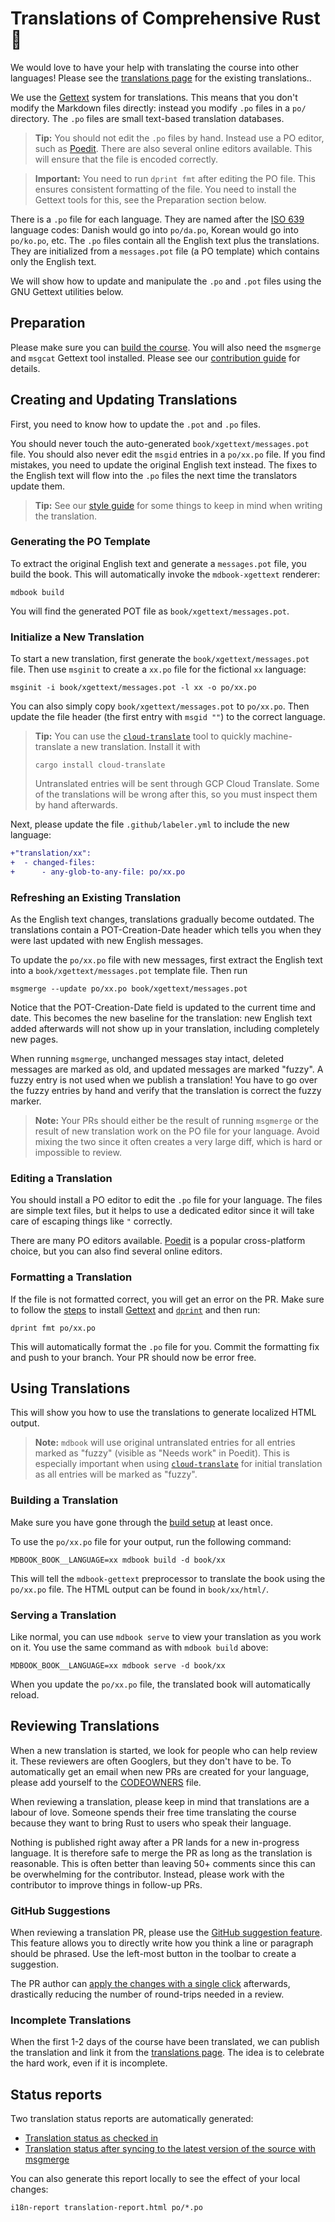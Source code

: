 # Translations of Comprehensive Rust 🦀

We would love to have your help with translating the course into other
languages! Please see the [translations page] for the existing translations..

[translations page]: https://google.github.io/comprehensive-rust/running-the-course/translations.html

We use the [Gettext] system for translations. This means that you don't modify
the Markdown files directly: instead you modify `.po` files in a `po/`
directory. The `.po` files are small text-based translation databases.

> **Tip:** You should not edit the `.po` files by hand. Instead use a PO editor,
> such as [Poedit](https://poedit.net/). There are also several online editors
> available. This will ensure that the file is encoded correctly.

> **Important:** You need to run `dprint fmt` after editing the PO file. This
> ensures consistent formatting of the file. You need to install the Gettext
> tools for this, see the Preparation section below.

There is a `.po` file for each language. They are named after the [ISO 639]
language codes: Danish would go into `po/da.po`, Korean would go into
`po/ko.po`, etc. The `.po` files contain all the English text plus the
translations. They are initialized from a `messages.pot` file (a PO template)
which contains only the English text.

We will show how to update and manipulate the `.po` and `.pot` files using the
GNU Gettext utilities below.

[Gettext]: https://www.gnu.org/software/gettext/manual/html_node/index.html
[ISO 639]: https://en.wikipedia.org/wiki/List_of_ISO_639-1_codes

## Preparation

Please make sure you can [build the course](README.md#building). You will also
need the `msgmerge` and `msgcat` Gettext tool installed. Please see our
[contribution guide](CONTRIBUTING.md#formatting) for details.

## Creating and Updating Translations

First, you need to know how to update the `.pot` and `.po` files.

You should never touch the auto-generated `book/xgettext/messages.pot` file. You
should also never edit the `msgid` entries in a `po/xx.po` file. If you find
mistakes, you need to update the original English text instead. The fixes to the
English text will flow into the `.po` files the next time the translators update
them.

> **Tip:** See our [style guide](STYLE.md) for some things to keep in mind when
> writing the translation.

### Generating the PO Template

To extract the original English text and generate a `messages.pot` file, you
build the book. This will automatically invoke the `mdbook-xgettext` renderer:

```shell
mdbook build
```

You will find the generated POT file as `book/xgettext/messages.pot`.

### Initialize a New Translation

To start a new translation, first generate the `book/xgettext/messages.pot`
file. Then use `msginit` to create a `xx.po` file for the fictional `xx`
language:

```shell
msginit -i book/xgettext/messages.pot -l xx -o po/xx.po
```

You can also simply copy `book/xgettext/messages.pot` to `po/xx.po`. Then update
the file header (the first entry with `msgid ""`) to the correct language.

> **Tip:** You can use the
> [`cloud-translate`](https://github.com/mgeisler/cloud-translate) tool to
> quickly machine-translate a new translation. Install it with
>
> ```shell
> cargo install cloud-translate
> ```
>
> Untranslated entries will be sent through GCP Cloud Translate. Some of the
> translations will be wrong after this, so you must inspect them by hand
> afterwards.

Next, please update the file `.github/labeler.yml` to include the new language:

```diff
+"translation/xx":
+  - changed-files:
+      - any-glob-to-any-file: po/xx.po
```

### Refreshing an Existing Translation

As the English text changes, translations gradually become outdated. The
translations contain a POT-Creation-Date header which tells you when they were
last updated with new English messages.

To update the `po/xx.po` file with new messages, first extract the English text
into a `book/xgettext/messages.pot` template file. Then run

```shell
msgmerge --update po/xx.po book/xgettext/messages.pot
```

Notice that the POT-Creation-Date field is updated to the current time and date.
This becomes the new baseline for the translation: new English text added
afterwards will not show up in your translation, including completely new pages.

When running `msgmerge`, unchanged messages stay intact, deleted messages are
marked as old, and updated messages are marked "fuzzy". A fuzzy entry is not
used when we publish a translation! You have to go over the fuzzy entries by
hand and verify that the translation is correct the fuzzy marker.

> **Note:** Your PRs should either be the result of running `msgmerge` or the
> result of new translation work on the PO file for your language. Avoid mixing
> the two since it often creates a very large diff, which is hard or impossible
> to review.

### Editing a Translation

You should install a PO editor to edit the `.po` file for your language. The
files are simple text files, but it helps to use a dedicated editor since it
will take care of escaping things like `"` correctly.

There are many PO editors available. [Poedit](https://poedit.net/) is a popular
cross-platform choice, but you can also find several online editors.

### Formatting a Translation

If the file is not formatted correct, you will get an error on the PR. Make sure
to follow the [steps](#preparation) to install [Gettext] and
[`dprint`](https://dprint.dev/) and then run:

```shell
dprint fmt po/xx.po
```

This will automatically format the `.po` file for you. Commit the formatting fix
and push to your branch. Your PR should now be error free.

## Using Translations

This will show you how to use the translations to generate localized HTML
output.

> **Note:** `mdbook` will use original untranslated entries for all entries
> marked as "fuzzy" (visible as "Needs work" in Poedit). This is especially
> important when using
> [`cloud-translate`](https://github.com/mgeisler/cloud-translate) for initial
> translation as all entries will be marked as "fuzzy".

### Building a Translation

Make sure you have gone through the [build setup](./README.md#building) at least
once.

To use the `po/xx.po` file for your output, run the following command:

```shell
MDBOOK_BOOK__LANGUAGE=xx mdbook build -d book/xx
```

This will tell the `mdbook-gettext` preprocessor to translate the book using the
`po/xx.po` file. The HTML output can be found in `book/xx/html/`.

### Serving a Translation

Like normal, you can use `mdbook serve` to view your translation as you work on
it. You use the same command as with `mdbook build` above:

```shell
MDBOOK_BOOK__LANGUAGE=xx mdbook serve -d book/xx
```

When you update the `po/xx.po` file, the translated book will automatically
reload.

## Reviewing Translations

When a new translation is started, we look for people who can help review it.
These reviewers are often Googlers, but they don't have to be. To automatically
get an email when new PRs are created for your language, please add yourself to
the [CODEOWNERS] file.

When reviewing a translation, please keep in mind that translations are a labour
of love. Someone spends their free time translating the course because they want
to bring Rust to users who speak their language.

Nothing is published right away after a PR lands for a new in-progress language.
It is therefore safe to merge the PR as long as the translation is reasonable.
This is often better than leaving 50+ comments since this can be overwhelming
for the contributor. Instead, please work with the contributor to improve things
in follow-up PRs.

### GitHub Suggestions

When reviewing a translation PR, please use the
[GitHub suggestion feature](https://docs.github.com/en/pull-requests/collaborating-with-pull-requests/reviewing-changes-in-pull-requests/commenting-on-a-pull-request).
This feature allows you to directly write how you think a line or paragraph
should be phrased. Use the left-most button in the toolbar to create a
suggestion.

The PR author can
[apply the changes with a single click](https://docs.github.com/en/pull-requests/collaborating-with-pull-requests/reviewing-changes-in-pull-requests/incorporating-feedback-in-your-pull-request)
afterwards, drastically reducing the number of round-trips needed in a review.

### Incomplete Translations

When the first 1-2 days of the course have been translated, we can publish the
translation and link it from the [translations page]. The idea is to celebrate
the hard work, even if it is incomplete.

[CODEOWNERS]: https://github.com/google/comprehensive-rust/blob/main/.github/CODEOWNERS

## Status reports

Two translation status reports are automatically generated:

- [Translation status as checked in][translation-report]
- [Translation status after syncing to the latest version of the source with msgmerge][synced-translation-report]

You can also generate this report locally to see the effect of your local
changes:

```shell
i18n-report translation-report.html po/*.po
```

[translation-report]: https://google.github.io/comprehensive-rust/translation-report.html
[synced-translation-report]: https://google.github.io/comprehensive-rust/synced-translation-report.html
